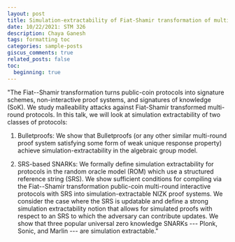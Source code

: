 ```yaml
---
layout: post
title: Simulation-extractability of Fiat-Shamir transformation of multi-round protocols
date: 10/22/2021: STM 326
description: Chaya Ganesh
tags: formatting toc
categories: sample-posts
giscus_comments: true
related_posts: false
toc:
  beginning: true
---
```


"The Fiat--Shamir transformation turns public-coin protocols into signature schemes, non-interactive proof systems, and signatures of knowledge (SoK). We study malleability attacks against Fiat-Shamir transformed multi-round protocols. In this talk, we will look at simulation extractability of two classes of protocols:

1. Bulletproofs: We show that Bulletproofs (or any other similar multi-round proof system satisfying some form of weak unique response property) achieve simulation-extractability in the algebraic group model.

2. SRS-based SNARKs: We formally define simulation extractability for protocols in the random oracle model (ROM) which use a structured reference string (SRS). We show sufficient conditions for compiling via the Fiat--Shamir transformation public-coin multi-round interactive protocols with SRS into simulation-extractable NIZK proof systems. We consider the case where the SRS is updatable and define a strong simulation extractability notion that allows for simulated proofs with respect to an SRS to which the adversary can contribute updates.
We show that three popular universal zero knowledge SNARKs --- Plonk, Sonic, and Marlin --- are simulation extractable."
